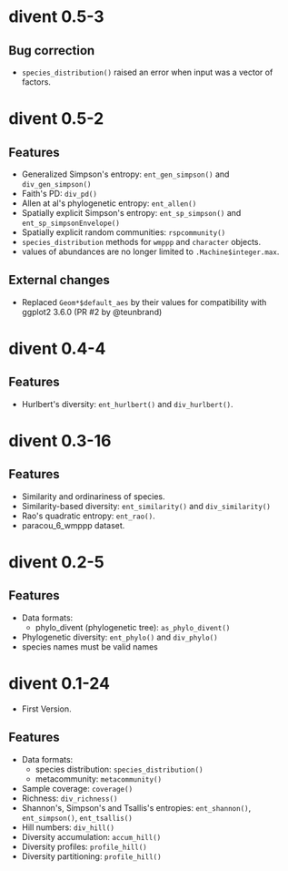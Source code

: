 # divent 0.5-3

## Bug correction

- `species_distribution()` raised an error when input was a vector of factors.


# divent 0.5-2

## Features

- Generalized Simpson's entropy: `ent_gen_simpson()` and `div_gen_simpson()`
- Faith's PD: `div_pd()`
- Allen at al's phylogenetic entropy: `ent_allen()`
- Spatially explicit Simpson's entropy: `ent_sp_simpson()` and `ent_sp_simpsonEnvelope()`
- Spatially explicit random communities: `rspcommunity()`
- `species_distribution` methods for `wmppp` and `character` objects.
- values of abundances are no longer limited to `.Machine$integer.max`.

## External changes

- Replaced `Geom*$default_aes` by their values for compatibility with ggplot2 3.6.0 (PR #2 by @teunbrand)


# divent 0.4-4

## Features

- Hurlbert's diversity: `ent_hurlbert()` and `div_hurlbert()`.


# divent 0.3-16

## Features

- Similarity and ordinariness of species.
- Similarity-based diversity: `ent_similarity()` and `div_similarity()`
- Rao's quadratic entropy: `ent_rao()`.
- paracou_6_wmppp dataset.


# divent 0.2-5

## Features

- Data formats: 
    - phylo_divent (phylogenetic tree): `as_phylo_divent()`
- Phylogenetic diversity: `ent_phylo()` and `div_phylo()`
- species names must be valid names


# divent 0.1-24

- First Version.

## Features

- Data formats: 
    - species distribution: `species_distribution()`
    - metacommunity: `metacommunity()`
- Sample coverage: `coverage()`
- Richness: `div_richness()`
- Shannon's, Simpson's and Tsallis's entropies: `ent_shannon()`, `ent_simpson()`, `ent_tsallis()`
- Hill numbers: `div_hill()`
- Diversity accumulation: `accum_hill()`
- Diversity profiles: `profile_hill()`
- Diversity partitioning: `profile_hill()`

